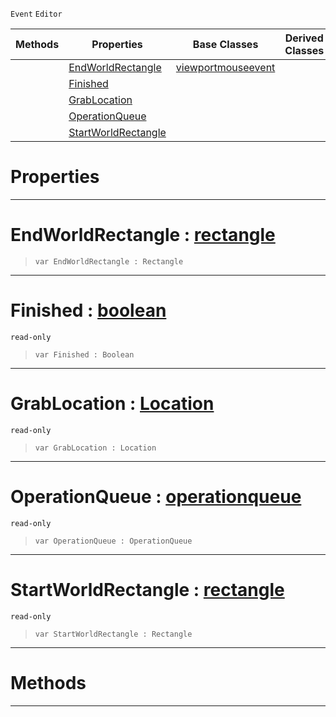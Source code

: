  `Event` `Editor`



|Methods|Properties|Base Classes|Derived Classes|
|---|---|---|---|
| |[ EndWorldRectangle](manipulatortoolevent.md#endworldrectangle-zilch-e)|[viewportmouseevent](viewportmouseevent.md)| |
| |[ Finished](manipulatortoolevent.md#finished-zilch-engine-doc)| | |
| |[ GrabLocation](manipulatortoolevent.md#grablocation-zilch-engine)| | |
| |[ OperationQueue](manipulatortoolevent.md#operationqueue-zilch-engi)| | |
| |[ StartWorldRectangle](manipulatortoolevent.md#startworldrectangle-zero)| | |


 #  Properties


---  
 #  EndWorldRectangle : [rectangle](rectangle.md)

> 
> ``` lang=cpp, name=Nada
> var EndWorldRectangle : Rectangle


---  
 #  Finished : [boolean](../nada_base_types/boolean.md)

 `read-only`

> 
> ``` lang=cpp, name=Nada
> var Finished : Boolean


---  
 #  GrabLocation : [Location](../enum_reference.md#location)

 `read-only`

> 
> ``` lang=cpp, name=Nada
> var GrabLocation : Location


---  
 #  OperationQueue : [operationqueue](operationqueue.md)

 `read-only`

> 
> ``` lang=cpp, name=Nada
> var OperationQueue : OperationQueue


---  
 #  StartWorldRectangle : [rectangle](rectangle.md)

 `read-only`

> 
> ``` lang=cpp, name=Nada
> var StartWorldRectangle : Rectangle


---  
 #  Methods


---  
 

 
